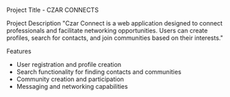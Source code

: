 Project Title - CZAR CONNECTS

Project Description
"Czar Connect is a web application designed to connect professionals and facilitate networking opportunities. Users can create profiles, search for contacts, and join communities based on their interests."

Features
- User registration and profile creation
- Search functionality for finding contacts and communities
- Community creation and participation
- Messaging and networking capabilities
